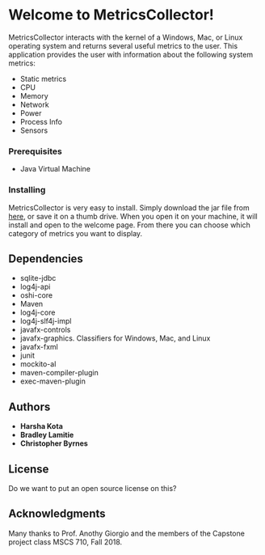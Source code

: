 # Welcome to MetricsCollector!

MetricsCollector interacts with the kernel of a Windows, Mac, or Linux operating system and returns several useful metrics to the user.  This application provides the user with information about the following system metrics:

* Static metrics
* CPU
* Memory
* Network
* Power
* Process Info
* Sensors

### Prerequisites
* Java Virtual Machine

### Installing

MetricsCollector is very easy to install. Simply download the jar file from [here](https://drive.google.com/drive/folders/1r6Y6kXuzJKM1JHFgEcjQ6OCHv6jitklV?usp=sharing), or save it on a thumb drive.
When you open it on your machine, it will install and open to the welcome page. From there you can choose which category of metrics you want to display.

## Dependencies

* sqlite-jdbc
* log4j-api
* oshi-core
* Maven
* log4j-core
* log4j-slf4j-impl
* javafx-controls
* javafx-graphics. Classifiers for Windows, Mac, and Linux
* javafx-fxml
* junit
* mockito-al
* maven-compiler-plugin
* exec-maven-plugin

## Authors

* **Harsha Kota**
* **Bradley Lamitie**
* **Christopher Byrnes**

## License

Do we want to put an open source license on this?

## Acknowledgments

Many thanks to Prof. Anothy Giorgio and the members of the Capstone project class MSCS 710, Fall 2018.

